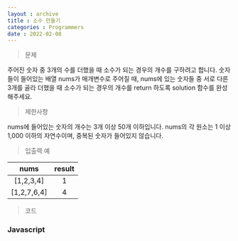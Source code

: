 ```yaml
---
layout : archive
title : 소수 만들기
categories : Programmers
date : 2022-02-08
---
```

> 문제<br>

주어진 숫자 중 3개의 수를 더했을 때 소수가 되는 경우의 개수를 구하려고 합니다. 숫자들이 들어있는 배열 nums가 매개변수로 주어질 때, nums에 있는 숫자들 중 서로 다른 3개를 골라 더했을 때 소수가 되는 경우의 개수를 return 하도록 solution 함수를 완성해주세요.

> 제한사항<br>

nums에 들어있는 숫자의 개수는 3개 이상 50개 이하입니다.
nums의 각 원소는 1 이상 1,000 이하의 자연수이며, 중복된 숫자가 들어있지 않습니다.

> 입출력 예<br>

|nums|result|
|:--:|:--:|
|[1,2,3,4]|1|
|[1,2,7,6,4]|4|

> 코드
### Javascript

<script src="https://gist.github.com/kwontaehoon/f41c622a91ff32c900df06d26d42c925.js"></script>
